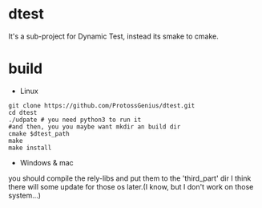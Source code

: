 # dtest
It's a sub-project for Dynamic Test, instead its smake to cmake.

# build
- Linux
```
git clone https://github.com/ProtossGenius/dtest.git
cd dtest
./udpate # you need python3 to run it
#and then, you you maybe want mkdir an build dir 
cmake $dtest_path
make
make install

```

- Windows & mac

you should compile the rely-libs and put them to the 'third\_part' dir
I think there will some update for those os later.(I know, but I don't work on those system...)
